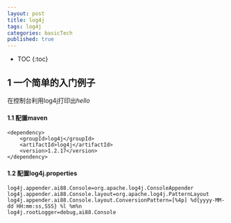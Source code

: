```yaml
---
layout: post
title: log4j
tags: log4j
categories: basicTech
published: true
---
```


* TOC
{:toc}


## 1 一个简单的入门例子
在控制台利用log4j打印出*hello*
#### 1.1 配置maven
```
<dependency>
    <groupId>log4j</groupId>
    <artifactId>log4j</artifactId>
    <version>1.2.17</version>
</dependency>
```
#### 1.2 配置log4j.properties
```
log4j.appender.ai88.Console=org.apache.log4j.ConsoleAppender
log4j.appender.ai88.Console.layout=org.apache.log4j.PatternLayout
log4j.appender.ai88.Console.layout.ConversionPattern=[%4p] %d{yyyy-MM-dd HH:mm:ss,SSS} %l %m%n
log4j.rootLogger=debug,ai88.Console
```
